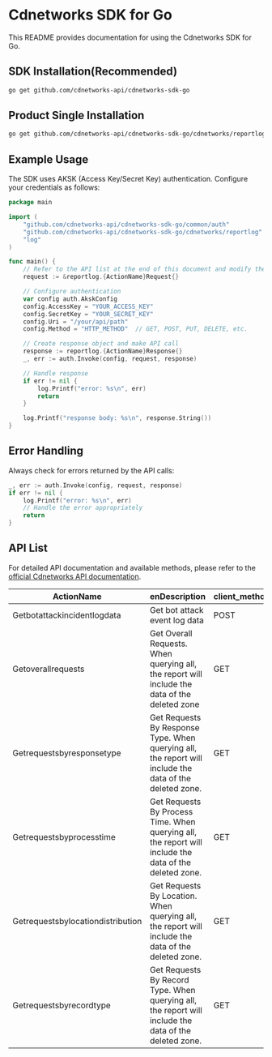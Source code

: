 # Cdnetworks SDK for Go

This README provides documentation for using the Cdnetworks SDK for Go.

## SDK Installation(Recommended)

```bash
go get github.com/cdnetworks-api/cdnetworks-sdk-go
```

## Product Single Installation

```bash
go get github.com/cdnetworks-api/cdnetworks-sdk-go/cdnetworks/reportlog
```

## Example Usage

The SDK uses AKSK (Access Key/Secret Key) authentication. Configure your credentials as follows:

```go
package main

import (
    "github.com/cdnetworks-api/cdnetworks-sdk-go/common/auth"
    "github.com/cdnetworks-api/cdnetworks-sdk-go/cdnetworks/reportlog"
    "log"
)

func main() {
	// Refer to the API list at the end of this document and modify the corresponding {ActionName}, Method, and Uri
    request := &reportlog.{ActionName}Request{}

    // Configure authentication
    var config auth.AkskConfig
    config.AccessKey = "YOUR_ACCESS_KEY"
    config.SecretKey = "YOUR_SECRET_KEY"
    config.Uri = "/your/api/path"
    config.Method = "HTTP_METHOD"  // GET, POST, PUT, DELETE, etc.

    // Create response object and make API call
    response := reportlog.{ActionName}Response{}
    _, err := auth.Invoke(config, request, response)

    // Handle response
    if err != nil {
        log.Printf("error: %s\n", err)
        return
    }

    log.Printf("response body: %s\n", response.String())
}
```

## Error Handling

Always check for errors returned by the API calls:

```go
_, err := auth.Invoke(config, request, response)
if err != nil {
    log.Printf("error: %s\n", err)
    // Handle the error appropriately
    return
}
```

## API List
For detailed API documentation and available methods, please refer to the [official Cdnetworks API documentation](https://docs.cdnetworks.com/en/cdn/apidocs).

| ActionName | enDescription | client_methods | uri |
| --- | --- | --- | --- |
| Getbotattackincidentlogdata | Get bot attack event log data | POST | /api/bot/report/event-log |
| Getoverallrequests | Get Overall Requests. When querying all, the report will include the data of the deleted zone | GET | /api/clouddns/reports/requests/overall |
| Getrequestsbyresponsetype | Get Requests By Response Type. When querying all, the report will include the data of the deleted zone. | GET | /api/clouddns/reports/requests/response_type |
| Getrequestsbyprocesstime | Get Requests By Process Time. When querying all, the report will include the data of the deleted zone. | GET | /api/clouddns/reports/requests/process_time |
| Getrequestsbylocationdistribution | Get Requests By Location. When querying all, the report will include the data of the deleted zone. | GET | /api/clouddns/reports/requests/location |
| Getrequestsbyrecordtype | Get Requests By Record Type. When querying all, the report will include the data of the deleted zone. | GET | /api/clouddns/reports/requests/record_type |